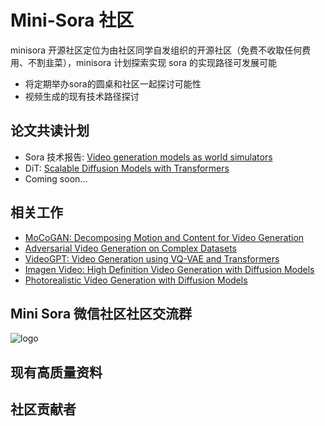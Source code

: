 # Mini-Sora 社区

minisora 开源社区定位为由社区同学自发组织的开源社区（免费不收取任何费用、不割韭菜），minisora 计划探索实现 sora 的实现路径可发展可能

- 将定期举办sora的圆桌和社区一起探讨可能性
- 视频生成的现有技术路径探讨

## 论文共读计划

- Sora 技术报告: [Video generation models as world simulators](https://openai.com/research/video-generation-models-as-world-simulators)
- DiT: [Scalable Diffusion Models with Transformers](https://arxiv.org/abs/2212.09748)
- Coming soon...

## 相关工作

- [MoCoGAN: Decomposing Motion and Content for Video Generation](https://arxiv.org/abs/1707.04993)
- [Adversarial Video Generation on Complex Datasets](https://arxiv.org/abs/1907.06571)
- [VideoGPT: Video Generation using VQ-VAE and Transformers](https://arxiv.org/abs/2104.10157)
- [Imagen Video: High Definition Video Generation with Diffusion Models](https://arxiv.org/abs/2210.02303)
- [Photorealistic Video Generation with Diffusion Models](https://arxiv.org/abs/2312.06662)

## Mini Sora 微信社区社区交流群

![logo](https://github.com/mini-sora/minisora/assets/25839884/2ed6bad8-a454-4ace-a3af-a788c8fa333e)


## 现有高质量资料



## 社区贡献者

